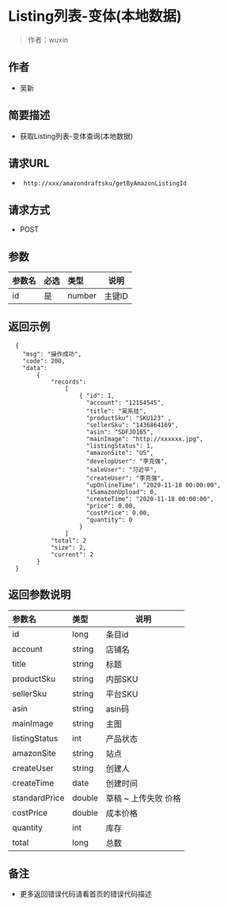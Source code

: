 # Listing列表-变体(本地数据)

> 作者：wuxin

## 作者
-  吴新
    
## 简要描述

- 获取Listing列表-变体查询(本地数据)

## 请求URL
- ` http://xxx/amazondraftsku/getByAmazonListingId`
  
## 请求方式
- POST 

## 参数

|参数名|必选|类型|说明|
|:----    |:---|:----- |-----   |
|id  |是  |number | 主键ID	   |


## 返回示例 

``` 
  {
    "msg": "操作成功",
    "code": 200,
    "data":
		{
			"records":
				[
					{ "id": 1,
					  "account": "12154545",
					  "title": "吴系挂",
					  "productSku": "SKU123" ,
					  "sellerSku": "1436864169",
					  "asin": "SDFJO165",
					  "mainImage": "http://xxxxxx.jpg",
					  "listingStatus": 1,
					  "amazonSite": "US",
					  "developUser": "李克强",
					  "saleUser": "习近平",
					  "createUser": "李克强",
					  "upOnlineTime": "2020-11-18 00:00:00",
					  "iSamazonUpload": 0,
					  "createTime": "2020-11-18 00:00:00",
					  "price": 0.00,
					  "costPrice": 0.00,
					  "quantity": 0
					}
				]
			"total": 2
			"size": 2,
			"current": 2
    	}
  }
```

## 返回参数说明 

|参数名|类型|说明|
|:-----  |:-----|-----                           |
|id |long   |条目id  |
|account |string   |店铺名  |
|title |string   |标题  |
|productSku |string   |内部SKU  |
|sellerSku |string   |平台SKU  |
|asin |string   |asin码  |
|mainImage |string   |主图  |
|listingStatus |int   |产品状态  |
|amazonSite |string   |站点  |
|createUser |string   |创建人  |
|createTime |date   |创建时间  |
|standardPrice |double   |草稿 ~ 上传失败 价格  |
|costPrice |double   |成本价格  |
|quantity | int | 库存|
|total |long   |总数  |

## 备注 

- 更多返回错误代码请看首页的错误代码描述